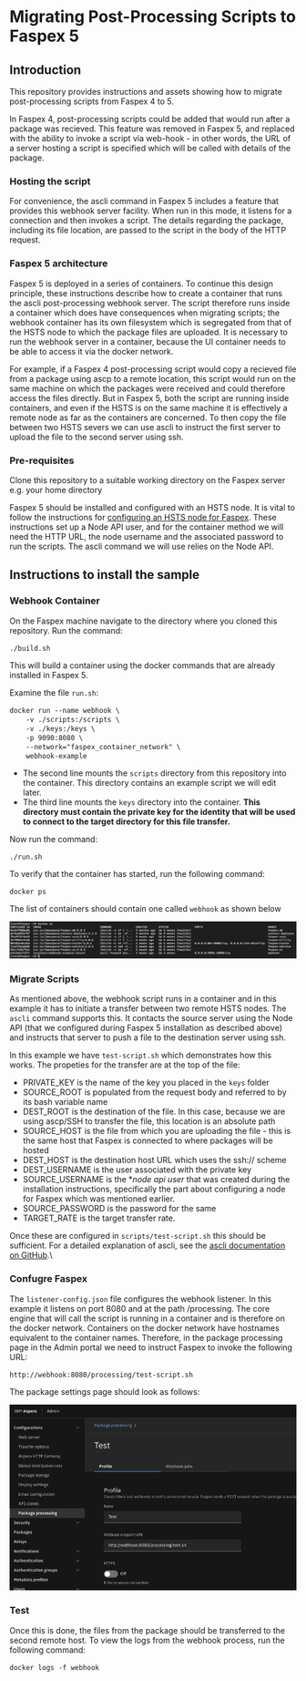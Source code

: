# Migrating Post-Processing Scripts to Faspex 5

## Introduction

This repository provides instructions and assets showing how to migrate post-processing scripts from Faspex 4 to 5.

In Faspex 4, post-processing scripts could be added that would run after a package was recieved.  This feature was removed in Faspex 5, and replaced with the ability to invoke a script via web-hook - in other words, the URL of a server hosting a script is specified which will be called with details of the package.

### Hosting the script
For convenience, the ascli command in Faspex 5 includes a feature that provides this webhook server facility.  When run in this mode, it listens for a connection and then invokes a script.  The details regarding the package, including its file location, are passed to the script in the body of the HTTP request.

### Faspex 5 architecture

Faspex 5 is deployed in a series of containers.  To continue this design principle, these instructions describe how to create a container that runs the ascli post-processing webhook server.  The script therefore runs inside a container which does have consequences when migrating scripts; the webhook container has its own filesystem which is segregated from that of the HSTS node to which the package files are uploaded.  It is necessary to run the webhook server in a container, because the UI container needs to be able to access it via the docker network.

For example, if a Faspex 4 post-processing script would copy a recieved file from a package using ascp to a remote location, this script would run on the same machine on which the packages were received and could therefore access the files directly.  But in Faspex 5, both the script are running inside containers, and even if the HSTS is on the same machine it is effectively a remote node as far as the containers are concerned.  To then copy the file between two HSTS severs we can use ascli to instruct the first server to upload the file to the second server using ssh.

### Pre-requisites

Clone this repository to a suitable working directory on the Faspex server e.g. your home directory

Faspex 5 should be installed and configured with an HSTS node.  It is vital to follow the instructions for [configuring an HSTS node for Faspex]([https://www.ibm.com/docs/en/aspera-faspex/5.0.6?topic=storage-configuring-linux-node-faspex](https://www.ibm.com/docs/en/aspera-faspex/5.0?topic=storage-configuring-linux-node-faspex)).  These instructions set up a Node API user, and for the container method we will need the HTTP URL, the node username and the associated password to run the scripts.  The ascli command we will use relies on the Node API.

## Instructions to install the sample

### Webhook Container

On the Faspex machine navigate to the directory where you cloned this repository.  Run the command:

    ./build.sh

This will build a container using the docker commands that are already installed in Faspex 5.

Examine the file `run.sh`:

    docker run --name webhook \
        -v ./scripts:/scripts \
        -v ./keys:/keys \
        -p 9090:8080 \
        --network="faspex_container_network" \
        webhook-example

- The second line mounts the `scripts` directory from this repository into the container. This directory contains an example script we will edit later.
- The third line mounts the `keys` directory into the container. **This directory must contain the 
private key for the identity that will be used to connect to the target directory for this file transfer.**  

Now run the command:

    ./run.sh

To verify that the container has started, run the following command:

    docker ps

The list of containers should contain one called `webhook` as shown below

![Alt text](image.png)

### Migrate Scripts

As mentioned above, the webhook script runs in a container and in this example it has to initiate a transfer between two remote HSTS nodes.  The `ascli` command supports this.  It contacts the source server using the Node API (that we configured during Faspex 5 installation as described above) and instructs that server to push a file to the destination server using ssh.

In this example we have `test-script.sh` which demonstrates how this works.  The propeties for the transfer are at the top of the file:

- PRIVATE_KEY is the name of the key you placed in the `keys` folder
- SOURCE_ROOT is populated from the request body and referred to by its bash variable name
- DEST_ROOT is the destination of the file. In this case, because we are using ascp/SSH to transfer the file, this location is an absolute path
- SOURCE_HOST is the file from which you are uploading the file - this is the same host that Faspex is connected to where packages will be hosted
- DEST_HOST is the destination host URL which uses the ssh:// scheme
- DEST_USERNAME is the user associated with the private key
- SOURCE_USERNAME is the **node api user* that was created during the installation instructions, specifically the part about configuring a node for Faspex which was mentioned earlier.
- SOURCE_PASSWORD is the password for the same
- TARGET_RATE is the target transfer rate.


Once these are configured in `scripts/test-script.sh` this should be sufficient.  For a detailed explanation of ascli, see the [ascli documentation on GitHub](https://github.com/IBM/aspera-cli_).\

### Confugre Faspex

The `listener-config.json` file configures the webhook listener. In this example it listens on port 8080 and at the path /processing.  The core engine that will call the script is running in a container and is therefore on the docker network.  Containers on the docker network have hostnames equivalent to the container names. Therefore, in the package processing page in the Admin portal we need to instruct Faspex to invoke the following URL:

    http://webhook:8080/processing/test-script.sh

The package settings page should look as follows:

![Alt text](image-1.png)


### Test

Once this is done, the files from the package should be transferred to the second remote host.  To view the logs from the webhook process, run the following command:

    docker logs -f webhook

